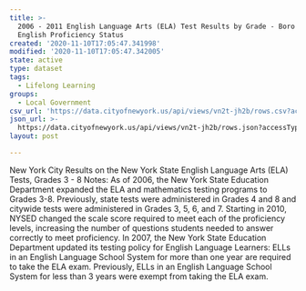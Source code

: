 ```yaml
---
title: >-
  2006 - 2011 English Language Arts (ELA) Test Results by Grade - Boro - by
  English Proficiency Status
created: '2020-11-10T17:05:47.341998'
modified: '2020-11-10T17:05:47.342005'
state: active
type: dataset
tags:
  - Lifelong Learning
groups:
  - Local Government
csv_url: 'https://data.cityofnewyork.us/api/views/vn2t-jh2b/rows.csv?accessType=DOWNLOAD'
json_url: >-
  https://data.cityofnewyork.us/api/views/vn2t-jh2b/rows.json?accessType=DOWNLOAD
layout: post

---
```

New York City Results on the New York State English Language Arts (ELA) Tests, Grades 3 - 8
Notes:
As of 2006, the New York State Education Department expanded the ELA and mathematics testing programs to Grades 3-8. Previously, state tests were administered in Grades 4 and 8 and citywide tests were administered in Grades 3, 5, 6, and 7.
Starting in 2010, NYSED changed the scale score required to meet each of the proficiency levels, increasing the number of questions students needed to answer correctly to meet proficiency.
In 2007, the New York State Education Department updated its testing policy for English Language Learners: ELLs in an English Language School System for more than one year are required to take the ELA exam. Previously, ELLs in an English Language School System for less than 3 years were exempt from taking the ELA exam.
